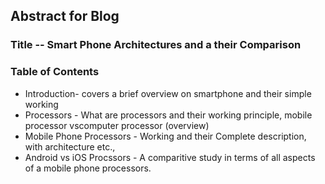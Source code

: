 ## Abstract for Blog

### Title -- Smart Phone Architectures and a their Comparison

### Table of Contents 
* Introduction- covers a brief overview on smartphone and their simple working
* Processors - What are processors and their working principle, mobile processor vscomputer processor (overview)
* Mobile Phone Processors - Working and their Complete description, with architecture etc.,
* Android vs iOS Procssors - A comparitive study in terms of all aspects of a mobile phone processors.

